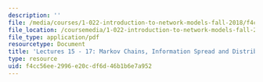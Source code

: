 ```yaml
---
description: ''
file: /media/courses/1-022-introduction-to-network-models-fall-2018/f4cc56ee2996e20cdf6d46b1b6e7a952_MIT1_022F18_lec15_lec_16_lec17.pdf
file_location: /coursemedia/1-022-introduction-to-network-models-fall-2018/f4cc56ee2996e20cdf6d46b1b6e7a952_MIT1_022F18_lec15_lec_16_lec17.pdf
file_type: application/pdf
resourcetype: Document
title: 'Lectures 15 - 17: Markov Chains, Information Spread and Distributed Computation'
type: resource
uid: f4cc56ee-2996-e20c-df6d-46b1b6e7a952
---
```

